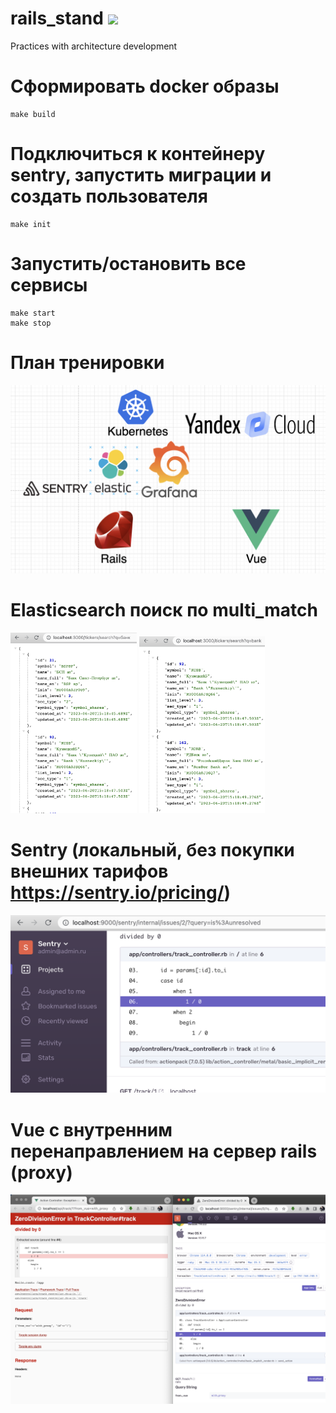 # rails_stand ![](https://github.com/kirkhal0909/rails_stand/actions/workflows/rubyonrails.yml/badge.svg)
Practices with architecture development

# Сформировать docker образы
```
make build
```

# Подключиться к контейнеру **sentry**, запустить миграции и создать пользователя

```
make init
```

# Запустить/остановить все сервисы
```
make start
make stop
```

# План тренировки

![](_README/plan.png)


# Elasticsearch поиск по multi_match
<p float="left">
  <img src="_README/elasticsearch_ru.png" width="40%" />
  <img src="_README/elasticsearch_en.png" width="40%" />
</p>

# Sentry (локальный, без покупки внешних тарифов https://sentry.io/pricing/)

![](_README/sentry.png)

# Vue с внутренним перенаправлением на сервер rails (proxy)

![](_README/vue_proxy_rails.png)
